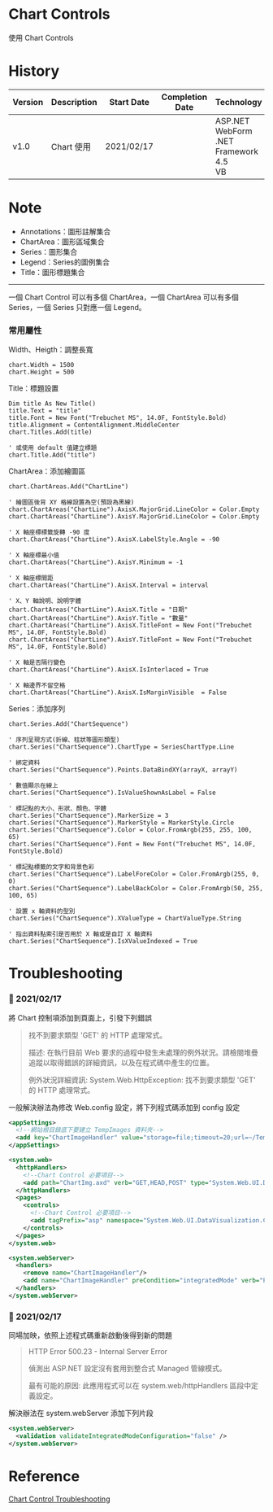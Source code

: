 # Chart Controls
使用 Chart Controls

# History
| Version | Description | Start Date | Completion Date | Technology |
| -- | -- | -- | -- | -- |
| v1.0 | Chart 使用 | 2021/02/17 || ASP.NET WebForm <br> .NET Framework 4.5 <br> VB |

# Note
- Annotations：圖形註解集合
- ChartArea：圖形區域集合
- Series：圖形集合
- Legend：Series的圖例集合
- Title：圖形標題集合

---
一個 Chart Control 可以有多個 ChartArea，一個 ChartArea 可以有多個 Series，一個 Series 只對應一個 Legend。

### 常用屬性

Width、Heigth：調整長寬
``` VB
chart.Width = 1500
chart.Height = 500
```

Title：標題設置
```VB
Dim title As New Title()
title.Text = "title"
title.Font = New Font("Trebuchet MS", 14.0F, FontStyle.Bold)
title.Alignment = ContentAlignment.MiddleCenter
chart.Titles.Add(title)

' 或使用 default 值建立標題
chart.Title.Add("title")
```

ChartArea：添加繪圖區
```VB
chart.ChartAreas.Add("ChartLine")

' 繪圖區後背 XY 格線設置為空(預設為黑線)
chart.ChartAreas("ChartLine").AxisX.MajorGrid.LineColor = Color.Empty
chart.ChartAreas("ChartLine").AxisY.MajorGrid.LineColor = Color.Empty

' X 軸座標標籤旋轉 -90 度
chart.ChartAreas("ChartLine").AxisX.LabelStyle.Angle = -90

' X 軸座標最小值
chart.ChartAreas("ChartLine").AxisY.Minimum = -1

' X 軸座標間距
chart.ChartAreas("ChartLine").AxisX.Interval = interval

' X、Y 軸說明、說明字體
chart.ChartAreas("ChartLine").AxisX.Title = "日期"
chart.ChartAreas("ChartLine").AxisY.Title = "數量"
chart.ChartAreas("ChartLine").AxisX.TitleFont = New Font("Trebuchet MS", 14.0F, FontStyle.Bold)
chart.ChartAreas("ChartLine").AxisY.TitleFont = New Font("Trebuchet MS", 14.0F, FontStyle.Bold)

' X 軸是否隔行變色
chart.ChartAreas("ChartLine").AxisX.IsInterlaced = True

' X 軸邊界不留空格
chart.ChartAreas("ChartLine").AxisX.IsMarginVisible  = False
```

Series：添加序列
```VB
chart.Series.Add("ChartSequence")

' 序列呈現方式(折線、柱狀等圖形類型)
chart.Series("ChartSequence").ChartType = SeriesChartType.Line

' 綁定資料
chart.Series("ChartSequence").Points.DataBindXY(arrayX, arrayY)

' 數值顯示在線上
chart.Series("ChartSequence").IsValueShownAsLabel = False

' 標記點的大小、形狀、顏色、字體
chart.Series("ChartSequence").MarkerSize = 3
chart.Series("ChartSequence").MarkerStyle = MarkerStyle.Circle
chart.Series("ChartSequence").Color = Color.FromArgb(255, 255, 100, 65)
chart.Series("ChartSequence").Font = New Font("Trebuchet MS", 14.0F, FontStyle.Bold)

' 標記點標籤的文字和背景色彩
chart.Series("ChartSequence").LabelForeColor = Color.FromArgb(255, 0, 0)
chart.Series("ChartSequence").LabelBackColor = Color.FromArgb(50, 255, 100, 65)

' 設置 x 軸資料的型別
chart.Series("ChartSequence").XValueType = ChartValueType.String

' 指出資料點索引是否用於 X 軸或是自訂 X 軸資料
chart.Series("ChartSequence").IsXValueIndexed = True
```
# Troubleshooting
### :calendar: 2021/02/17
將 Chart 控制項添加到頁面上，引發下列錯誤
> 找不到要求類型 'GET' 的 HTTP 處理常式。
> 
> 描述: 在執行目前 Web 要求的過程中發生未處理的例外狀況。請檢閱堆疊追蹤以取得錯誤的詳細資訊，以及在程式碼中產生的位置。
>
> 例外狀況詳細資訊: System.Web.HttpException: 找不到要求類型 'GET' 的 HTTP 處理常式。

一般解決辦法為修改 Web.config 設定，將下列程式碼添加到 config 設定
```xml
<appSettings>
  <!--網站根目錄底下要建立 TempImages 資料夾-->
  <add key="ChartImageHandler" value="storage=file;timeout=20;url=~/TempImages;" />
</appSettings>

<system.web>
  <httpHandlers>
    <!--Chart Control 必要項目-->
    <add path="ChartImg.axd" verb="GET,HEAD,POST" type="System.Web.UI.DataVisualization.Charting.ChartHttpHandler, System.Web.DataVisualization, Version=4.0.0.0, Culture=neutral, PublicKeyToken=31bf3856ad364e35" validate="false"/>
  </httpHandlers>
  <pages>
    <controls>
      <!--Chart Control 必要項目-->
      <add tagPrefix="asp" namespace="System.Web.UI.DataVisualization.Charting" assembly="System.Web.DataVisualization, Version=4.0.0.0, Culture=neutral, PublicKeyToken=31bf3856ad364e35"/>
    </controls>
  </pages>
</system.web>

<system.webServer>
  <handlers>
    <remove name="ChartImageHandler"/>
    <add name="ChartImageHandler" preCondition="integratedMode" verb="POST,GET,HEAD" path="ChartImg.axd" type="System.Web.UI.DataVisualization.Charting.ChartHttpHandler, System.Web.DataVisualization, Version=3.5.0.0, Culture=neutral, PublicKeyToken=31bf3856ad364e35" />
  </handlers>
</system.webServer>
```

### :calendar: 2021/02/17
同場加映，依照上述程式碼重新啟動後得到新的問題
> HTTP Error 500.23 - Internal Server Error
> 
> 偵測出 ASP.NET 設定沒有套用到整合式 Managed 管線模式。
> 
> 最有可能的原因:
> 此應用程式可以在 system.web/httpHandlers 區段中定義設定。

解決辦法在 system.webServer 添加下列片段
```xml
<system.webServer>
  <validation validateIntegratedModeConfiguration="false" />
</system.webServer>
```

# Reference
[Chart Control Troubleshooting](https://dotblogs.com.tw/shadow/2011/03/10/21762)
